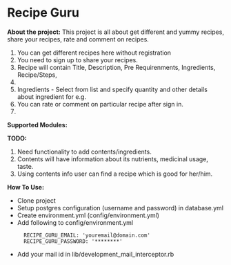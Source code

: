 **Recipe Guru**
=======================================

**About the project:**
This project is all about get different and yummy recipes, share your recipes, rate and comment on recipes.

  1. You can get different recipes here without registration
  2. You need to sign up to share your recipes.
  3. Recipe will contain Title, Description, Pre Requirenments, Ingredients, Recipe/Steps, 
  4. 
  4. Ingredients - Select from list and specify quantity and other details about ingredient for e.g. 
  3. You can rate or comment on particular recipe after sign in.
  4. 
  
**Supported Modules:**

**TODO:**
  1. Need functionality to add contents/ingredients.
  2. Contents will have information about its nutrients, medicinal usage, taste.
  3. Using contents info user can find a recipe which is good for her/him.

**How To Use:**

* Clone project
* Setup postgres configuration (username and password) in database.yml
* Create environment.yml (config/environment.yml)
* Add following to config/environment.yml
  ```
    RECIPE_GURU_EMAIL: 'youremail@domain.com'
    RECIPE_GURU_PASSWORD: '********'
  ```
* Add your mail id in lib/development_mail_interceptor.rb 
